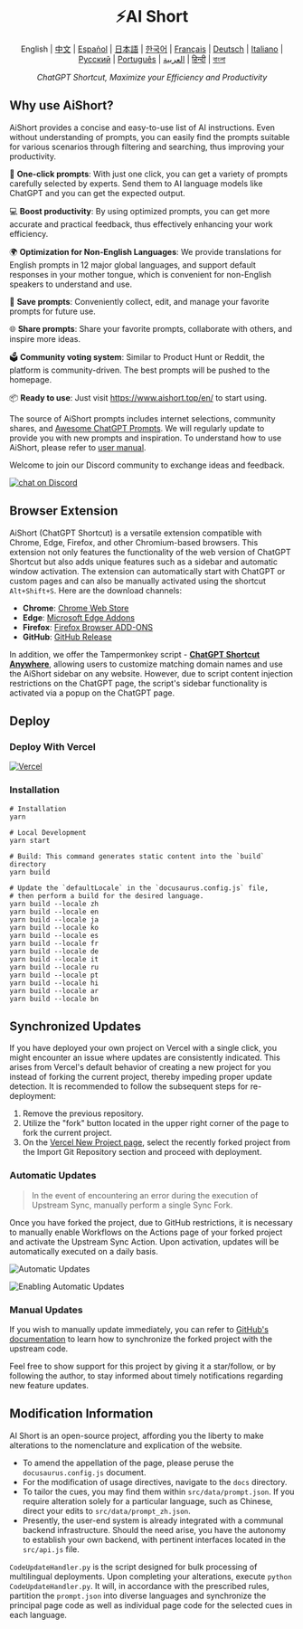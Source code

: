 <h1 align="center">
⚡️AI Short
</h1>
<p align="center">
    English | <a href="./README-zh.md">中文</a> |
<a href="./README-lang/README-es.md">Español</a> |
<a href="./README-lang/README-ja.md">日本語</a> |
<a href="./README-lang/README-ko.md">한국어</a> |
<a href="./README-lang/README-fr.md">Français</a> |
<a href="./README-lang/README-de.md">Deutsch</a> |
<a href="./README-lang/README-it.md">Italiano</a> |
<a href="./README-lang/README-ru.md">Русский</a> |
<a href="./README-lang/README-pt.md">Português</a> |
<a href="./README-lang/README-ar.md">العربية</a> |
<a href="./README-lang/README-hi.md">हिन्दी</a> |
<a href="./README-lang/README-bn.md">বাংলা</a>
</p>
<p align="center">
    <em>ChatGPT Shortcut, Maximize your Efficiency and Productivity</em>
</p>

## Why use AiShort?

AiShort provides a concise and easy-to-use list of AI instructions. Even without understanding of prompts, you can easily find the prompts suitable for various scenarios through filtering and searching, thus improving your productivity.

🚀 **One-click prompts**: With just one click, you can get a variety of prompts carefully selected by experts. Send them to AI language models like ChatGPT and you can get the expected output.

💻 **Boost productivity**: By using optimized prompts, you can get more accurate and practical feedback, thus effectively enhancing your work efficiency.

🌍 **Optimization for Non-English Languages**: We provide translations for English prompts in 12 major global languages, and support default responses in your mother tongue, which is convenient for non-English speakers to understand and use.

💾 **Save prompts**: Conveniently collect, edit, and manage your favorite prompts for future use.

🌐 **Share prompts**: Share your favorite prompts, collaborate with others, and inspire more ideas.

🗳️ **Community voting system**: Similar to Product Hunt or Reddit, the platform is community-driven. The best prompts will be pushed to the homepage.

📦 **Ready to use**: Just visit https://www.aishort.top/en/ to start using.

The source of AiShort prompts includes internet selections, community shares, and [Awesome ChatGPT Prompts](https://github.com/f/awesome-chatgpt-prompts). We will regularly update to provide you with new prompts and inspiration. To understand how to use AiShort, please refer to [user manual](https://www.aishort.top/en/docs/guides/getting-started).

Welcome to join our Discord community to exchange ideas and feedback.

<a href="https://discord.gg/PZTQfJ4GjX">
   <img src="https://img.shields.io/discord/1048780149899939881?color=%2385c8c8&label=Discord&logo=discord&style=for-the-badge" alt="chat on Discord" />
</a>

## Browser Extension

AiShort (ChatGPT Shortcut) is a versatile extension compatible with Chrome, Edge, Firefox, and other Chromium-based browsers. This extension not only features the functionality of the web version of ChatGPT Shortcut but also adds unique features such as a sidebar and automatic window activation. The extension can automatically start with ChatGPT or custom pages and can also be manually activated using the shortcut `Alt+Shift+S`. Here are the download channels:

- **Chrome**: [Chrome Web Store](https://chrome.google.com/webstore/detail/chatgpt-shortcut/blcgeoojgdpodnmnhfpohphdhfncblnj)
- **Edge**: [Microsoft Edge Addons](https://microsoftedge.microsoft.com/addons/detail/chatgpt-shortcut/hnggpalhfjmdhhmgfjpmhlfilnbmjoin)
- **Firefox**: [Firefox Browser ADD-ONS](https://addons.mozilla.org/addon/chatgpt-shortcut/)
- **GitHub**: [GitHub Release](https://github.com/rockbenben/ChatGPT-Shortcut/releases/latest)

In addition, we offer the Tampermonkey script - [**ChatGPT Shortcut Anywhere**](https://greasyfork.org/scripts/482907-chatgpt-shortcut-anywhere), allowing users to customize matching domain names and use the AiShort sidebar on any website. However, due to script content injection restrictions on the ChatGPT page, the script's sidebar functionality is activated via a popup on the ChatGPT page.

## Deploy

### Deploy With Vercel

[![Vercel](https://vercel.com/button)](https://vercel.com/new/clone?repository-url=https%3A%2F%2Fgithub.com%2Frockbenben%2FChatGPT-Shortcut%2Ftree%2Fgh-pages)

### Installation

```shell
# Installation
yarn

# Local Development
yarn start

# Build: This command generates static content into the `build` directory
yarn build

# Update the `defaultLocale` in the `docusaurus.config.js` file,
# then perform a build for the desired language.
yarn build --locale zh
yarn build --locale en
yarn build --locale ja
yarn build --locale ko
yarn build --locale es
yarn build --locale fr
yarn build --locale de
yarn build --locale it
yarn build --locale ru
yarn build --locale pt
yarn build --locale hi
yarn build --locale ar
yarn build --locale bn
```

## Synchronized Updates

If you have deployed your own project on Vercel with a single click, you might encounter an issue where updates are consistently indicated. This arises from Vercel's default behavior of creating a new project for you instead of forking the current project, thereby impeding proper update detection. It is recommended to follow the subsequent steps for re-deployment:

1. Remove the previous repository.
2. Utilize the "fork" button located in the upper right corner of the page to fork the current project.
3. On the [Vercel New Project page](https://vercel.com/new), select the recently forked project from the Import Git Repository section and proceed with deployment.

### Automatic Updates

> In the event of encountering an error during the execution of Upstream Sync, manually perform a single Sync Fork.

Once you have forked the project, due to GitHub restrictions, it is necessary to manually enable Workflows on the Actions page of your forked project and activate the Upstream Sync Action. Upon activation, updates will be automatically executed on a daily basis.

![Automatic Updates](https://img.newzone.top/2023-05-19-11-57-59.png?imageMogr2/format/webp)

![Enabling Automatic Updates](https://img.newzone.top/2023-05-19-11-59-26.png?imageMogr2/format/webp)

### Manual Updates

If you wish to manually update immediately, you can refer to [GitHub's documentation](https://docs.github.com/en/pull-requests/collaborating-with-pull-requests/working-with-forks/syncing-a-fork) to learn how to synchronize the forked project with the upstream code.

Feel free to show support for this project by giving it a star/follow, or by following the author, to stay informed about timely notifications regarding new feature updates.

## Modification Information

AI Short is an open-source project, affording you the liberty to make alterations to the nomenclature and explication of the website.

- To amend the appellation of the page, please peruse the `docusaurus.config.js` document.
- For the modification of usage directives, navigate to the `docs` directory.
- To tailor the cues, you may find them within `src/data/prompt.json`. If you require alteration solely for a particular language, such as Chinese, direct your edits to `src/data/prompt_zh.json`.
- Presently, the user-end system is already integrated with a communal backend infrastructure. Should the need arise, you have the autonomy to establish your own backend, with pertinent interfaces located in the `src/api.js` file.

`CodeUpdateHandler.py` is the script designed for bulk processing of multilingual deployments. Upon completing your alterations, execute `python CodeUpdateHandler.py`. It will, in accordance with the prescribed rules, partition the `prompt.json` into diverse languages and synchronize the principal page code as well as individual page code for the selected cues in each language.
